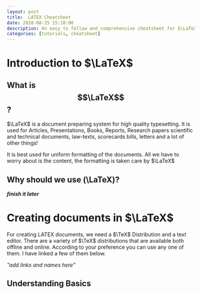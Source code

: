 ```yaml
---
layout: post
title:  LATEX Cheatsheet
date: 2018-08-25 15:10:00
description: An easy to follow and comprehensive cheatsheet for $\LaTeX$
categories: [tutorials, cheatsheet]
---
```


# **Introduction to $\LaTeX$**

## What is $$\LaTeX$$ ?

$\LaTeX$ is a document preparing system for high quality typesetting. It is used for Articles, Presentations, Books, Reports, Research papers scientific and technical documents, law-texts, scorecards bills, letters and a lot of other things!

It is best used for uniform formatting of the documents. All we have to worry about is the content, the formatting is taken care by $\LaTeX$

## Why should we use \(\LaTeX\)?

_**finish it later**_

# **Creating documents in $\LaTeX$**

For creating LATEX documents, we need a $\TeX$ Distribution and a text editor. There are a variety of $\TeX$ distributions that are available both offline and online. According to your preference you can use any one of them. I have linked a few of them below.

*"add links and names here"*
## Understanding Basics



